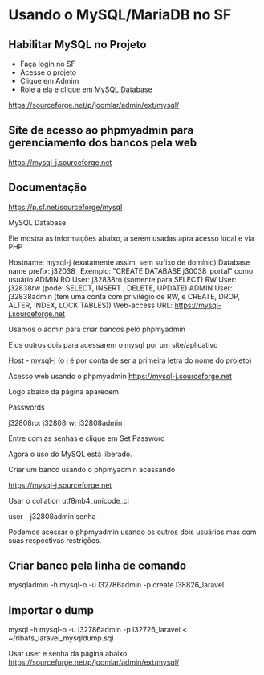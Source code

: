 # Usando o MySQL/MariaDB no SF

## Habilitar MySQL no Projeto

- Faça login no SF
- Acesse o projeto
- Clique em Admim
- Role a ela e clique em MySQL Database

https://sourceforge.net/p/joomlar/admin/ext/mysql/

## Site de acesso ao phpmyadmin para gerenciamento dos bancos pela web

https://mysql-j.sourceforge.net

## Documentação

https://p.sf.net/sourceforge/mysql

MySQL Database

Ele mostra as informações abaixo, a serem usadas apra acesso local e via PHP

Hostname: 	mysql-j (exatamente assim, sem sufixo de domínio)
Database name prefix: 	j32038_ Exemplo: "CREATE DATABASE j30038_portal" como usuário ADMIN
RO User: 	j32838ro (somente para SELECT)
RW User: 	j32838rw (pode: SELECT, INSERT , DELETE, UPDATE)
ADMIN User:	j32838admin (tem uma conta com privilégio de RW, e CREATE, DROP, ALTER, INDEX, LOCK TABLES))
Web-access URL: 	https://mysql-j.sourceforge.net

Usamos o admin para criar bancos pelo phpmyadmin

E os outros dois para acessarem o mysql por um site/aplicativo

Host - mysql-j (o j é por conta de ser a primeira letra do nome do projeto)

Acesso web usando o phpmyadmin
https://mysql-j.sourceforge.net

Logo abaixo da página aparecem

Passwords

j32808ro:
j32808rw:
j32808admin

Entre com as senhas e clique em
Set Password

Agora o uso do MySQL está liberado.

Criar um banco usando o phpmyadmin acessando

https://mysql-j.sourceforge.net

Usar o collation utf8mb4_unicode_ci

user - j32808admin
senha -

Podemos acessar o phpmyadmin usando os outros dois usuários mas com suas respectivas restrições.

## Criar banco pela linha de comando

mysqladmin -h mysql-o -u l32786admin -p create l38826_laravel

## Importar o dump
mysql -h mysql-o -u l32786admin -p l32726_laravel < ~/ribafs_laravel_mysqldump.sql

Usar user e senha da página abaixo
https://sourceforge.net/p/joomlar/admin/ext/mysql/

